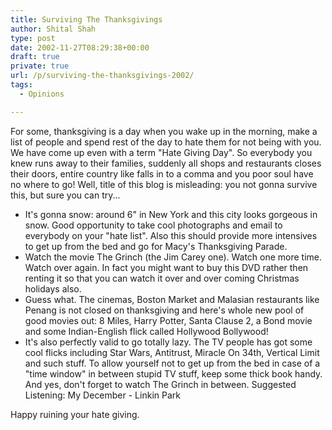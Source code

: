 ```yaml
---
title: Surviving The Thanksgivings
author: Shital Shah
type: post
date: 2002-11-27T08:29:38+00:00
draft: true
private: true
url: /p/surviving-the-thanksgivings-2002/
tags:
  - Opinions

---
```

For some, thanksgiving is a day when you wake up in the morning, make a list of people and spend rest of the day to hate them for not being with you. We have come up even with a term "Hate Giving Day". So everybody you knew runs away to their families, suddenly all shops and restaurants closes their doors, entire country like falls in to a comma and you poor soul have no where to go! Well, title of this blog is misleading: you not gonna survive this, but sure you can try...

  * It's gonna snow: around 6" in New York and this city looks gorgeous in snow. Good opportunity to take cool photographs and email to everybody on your "hate list". Also this should provide more intensives to get up from the bed and go for Macy's Thanksgiving Parade.
  * Watch the movie The Grinch (the Jim Carey one). Watch one more time. Watch over again. In fact you might want to buy this DVD rather then renting it so that you can watch it over and over coming Christmas holidays also.
  * Guess what. The cinemas, Boston Market and Malasian restaurants like Penang is not closed on thanksgiving and here's whole new pool of good movies out: 8 Miles, Harry Potter, Santa Clause 2, a Bond movie and some Indian-English flick called Hollywood Bollywood!
  * It's also perfectly valid to go totally lazy. The TV people has got some cool flicks including Star Wars, Antitrust, Miracle On 34th, Vertical Limit and such stuff. To allow yourself not to get up from the bed in case of a "time window" in between stupid TV stuff, keep some thick book handy. And yes, don't forget to watch The Grinch in between. Suggested Listening: My December - Linkin Park

Happy ruining your hate giving.